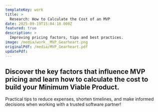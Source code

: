 ```yaml
---
templateKey: work
title: >
  Research: How to Calculate the Cost of an MVP
date: 2025-09-19T15:04:10.000Z
featured: true
description: >
  Improving pricing factors, tips and best practices.
image: /media/work__MVP_Gearheart.png
originalPdf: /media/MVP_Gearheart.pdf
updatePdf: 
---
```

## Discover the key factors that influence MVP pricing and learn how to calculate the cost to build your Minimum Viable Product.

Practical tips to reduce expenses, shorten timelines, and make informed decisions when working with a trusted software partner!
